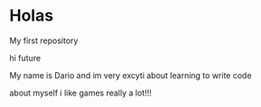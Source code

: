 # Holas
My first repository

hi future

My name  is Dario and im very excyti about learning to write code

about myself i like games really a lot!!!
